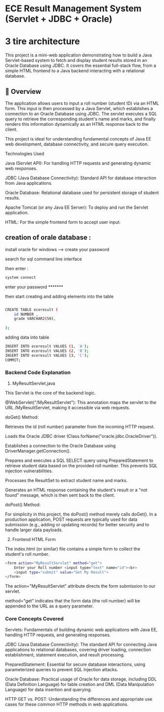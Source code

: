 # ECE Result Management System (Servlet + JDBC + Oracle)

# 3 tire architecture 

This project is a mini-web application demonstrating how to build a Java Servlet-based system to fetch and display student results stored in an Oracle Database using JDBC. It covers the essential full-stack flow, from a simple HTML frontend to a Java backend interacting with a relational database.

## 🚀 Overview

The application allows users to input a roll number (student ID) via an HTML form. This input is then processed by a Java Servlet, which establishes a connection to an Oracle Database using JDBC. The servlet executes a SQL query to retrieve the corresponding student's name and marks, and finally renders this information dynamically as an HTML response back to the client.

This project is ideal for understanding fundamental concepts of Java EE web development, database connectivity, and secure query execution.


Technologies Used

Java (Servlet API): For handling HTTP requests and generating dynamic web responses.

JDBC (Java Database Connectivity): Standard API for database interaction from Java applications.

Oracle Database: Relational database used for persistent storage of student results.

Apache Tomcat (or any Java EE Server): To deploy and run the Servlet application.

HTML: For the simple frontend form to accept user input.

## creation of orale database :

install oracle for windows  --> create your password 

search for sql command line interface 

then enter :

```bash
system connect
```

enter your password *******

then start creating and adding elements into the table 

```bash

CREATE TABLE eceresult (
    id NUMBER ,
    grade VARCHAR2(50),
   
);
```
adding data into table 
```bash
INSERT INTO eceresult VALUES (1, 'A');
INSERT INTO eceresult VALUES (2, 'B');
INSERT INTO eceresult VALUES (3, 'C');
COMMIT;

```

### Backend Code Explanation

1. MyResultServlet.java

This Servlet is the core of the backend logic.

@WebServlet("/MyResultServlet"): This annotation maps the servlet to the URL /MyResultServlet, making it accessible via web requests.

doGet() Method:

Retrieves the id (roll number) parameter from the incoming HTTP request.

Loads the Oracle JDBC driver (Class.forName("oracle.jdbc.OracleDriver")).

Establishes a connection to the Oracle Database using DriverManager.getConnection().

Prepares and executes a SQL SELECT query using PreparedStatement to retrieve student data based on the provided roll number. This prevents SQL injection vulnerabilities.

Processes the ResultSet to extract student name and marks.

Generates an HTML response containing the student's result or a "not found" message, which is then sent back to the client.

doPost() Method:

For simplicity in this project, the doPost() method merely calls doGet(). In a production application, POST requests are typically used for data submission (e.g., adding or updating records) for better security and to handle larger
data payloads.

2. Frontend HTML Form
   
The index.html (or similar) file contains a simple form to collect the student's roll number.

```bash
<form action="MyResultServlet" method="get">
    Enter your Roll number <input type="text" name="id"><br>
    <input type="submit" value="Get My Result">
</form>
```

The action="MyResultServlet" attribute directs the form submission to our servlet.

method="get" indicates that the form data (the roll number) will be appended to the URL as a query parameter.

### Core Concepts Covered

Servlets: Fundamentals of building dynamic web applications with Java EE, handling HTTP requests, and generating responses.

JDBC (Java Database Connectivity): The standard API for connecting Java applications to relational databases, covering driver loading, connection establishment, statement execution, and result processing.

PreparedStatement: Essential for secure database interactions, using parameterized queries to prevent SQL Injection attacks.

Oracle Database: Practical usage of Oracle for data storage, including DDL (Data Definition Language) for table creation and DML (Data Manipulation Language) for data insertion and querying.

HTTP GET vs. POST: Understanding the differences and appropriate use cases for these common HTTP methods in web applications.

